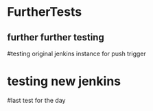 # FurtherTests
## further further testing 

#testing original jenkins instance for push trigger 
# testing new jenkins
#last test for the day
